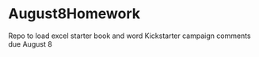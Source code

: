 # August8Homework
Repo to load excel starter book and word Kickstarter campaign comments due August 8
